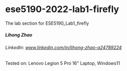 # ese5190-2022-lab1-firefly
The lab section for ESE5190_Lab1_firefly  
##### Lihong Zhao  
###### LinkedIn: www.linkedin.com/in/lihong-zhao-a24789224  
Tested on: Lenovo Legion 5 Pro 16" Laptop, Windows11  
